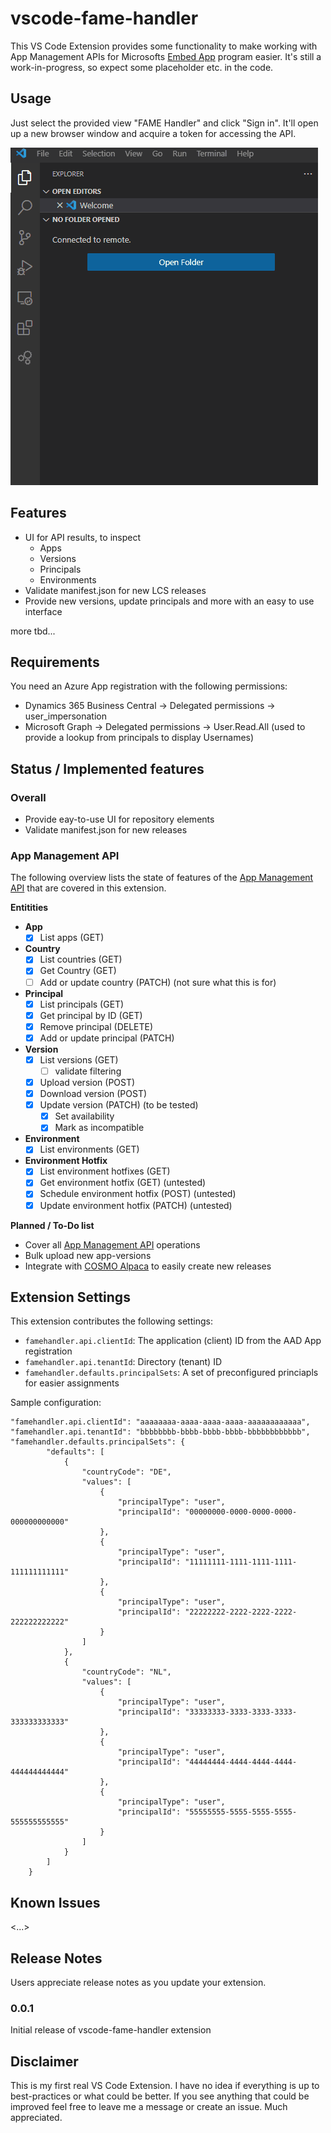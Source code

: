 # vscode-fame-handler

This VS Code Extension provides some functionality to make working with App Management APIs for Microsofts [Embed App](https://learn.microsoft.com/en-us/dynamics365/business-central/dev-itpro/deployment/embed-app-overview) program easier. It's still a work-in-progress, so expect some placeholder etc. in the code.

## Usage

Just select the provided view "FAME Handler" and click "Sign in". It'll open up a new browser window and acquire a token for accessing the API.

![Sign in sample](https://raw.githubusercontent.com/SimonOfHH/vscode-fame-handler/main/documentation/media/sign-in-load.gif)

## Features

* UI for API results, to inspect
  * Apps
  * Versions
  * Principals
  * Environments
* Validate manifest.json for new LCS releases
* Provide new versions, update principals and more with an easy to use interface

more tbd...

## Requirements

You need an Azure App registration with the following permissions:
* Dynamics 365 Business Central -> Delegated permissions -> user_impersonation
* Microsoft Graph -> Delegated permissions -> User.Read.All (used to provide a lookup from principals to display Usernames)

## Status / Implemented features

### Overall

* Provide eay-to-use UI for repository elements
* Validate manifest.json for new releases

### App Management API
The following overview lists the state of features of the [App Management API](https://learn.microsoft.com/en-us/dynamics365/business-central/dev-itpro/administration/appmanagement/app-management-api) that are covered in this extension.

**Entitities**<br>
* **App**
    * [X] List apps (GET)
* **Country**
    * [X] List countries (GET)
    * [X] Get Country (GET)
    * [ ] Add or update country (PATCH) (not sure what this is for)
* **Principal**
    * [X] List principals (GET)
    * [X] Get principal by ID (GET)
    * [X] Remove principal (DELETE)
    * [X] Add or update principal (PATCH)
* **Version**<br>
    * [X] List versions (GET)
        * [ ] validate filtering
    * [X] Upload version (POST)
    * [X] Download version (POST)
    * [X] Update version (PATCH) (to be tested)
        * [X] Set availability
        * [X] Mark as incompatible
* **Environment**
    * [X] List environments (GET)
* **Environment Hotfix**
    * [x] List environment hotfixes (GET)
    * [x] Get environment hotfix (GET) (untested)
    * [x] Schedule environment hotfix (POST) (untested)
    * [x] Update environment hotfix (PATCH) (untested)

**Planned / To-Do list**
* Cover all [App Management API](https://learn.microsoft.com/en-us/dynamics365/business-central/dev-itpro/administration/appmanagement/app-management-api) operations
* Bulk upload new app-versions
* Integrate with [COSMO Alpaca](https://marketplace.visualstudio.com/items?itemName=cosmoconsult.cosmo-azure-devops) to easily create new releases

## Extension Settings

This extension contributes the following settings:

* `famehandler.api.clientId`: The application (client) ID from the AAD App registration
* `famehandler.api.tenantId`: Directory (tenant) ID
* `famehandler.defaults.principalSets`: A set of preconfigured princiapls for easier assignments

Sample configuration:
```
"famehandler.api.clientId": "aaaaaaaa-aaaa-aaaa-aaaa-aaaaaaaaaaaa",
"famehandler.api.tenantId": "bbbbbbbb-bbbb-bbbb-bbbb-bbbbbbbbbbbb",
"famehandler.defaults.principalSets": {
        "defaults": [
            {
                "countryCode": "DE",
                "values": [
                    {
                        "principalType": "user",
                        "principalId": "00000000-0000-0000-0000-000000000000"
                    },
                    {
                        "principalType": "user",
                        "principalId": "11111111-1111-1111-1111-111111111111"
                    },
                    {
                        "principalType": "user",
                        "principalId": "22222222-2222-2222-2222-222222222222"
                    }
                ]
            },
            {
                "countryCode": "NL",
                "values": [
                    {
                        "principalType": "user",
                        "principalId": "33333333-3333-3333-3333-333333333333"
                    },
                    {
                        "principalType": "user",
                        "principalId": "44444444-4444-4444-4444-444444444444"
                    },
                    {
                        "principalType": "user",
                        "principalId": "55555555-5555-5555-5555-555555555555"
                    }
                ]
            }
        ]
    }
```

## Known Issues

<...>

## Release Notes

Users appreciate release notes as you update your extension.

### 0.0.1

Initial release of vscode-fame-handler extension

## Disclaimer

This is my first real VS Code Extension. I have no idea if everything is up to best-practices or what could be better. If you see anything that could be improved feel free to leave me a message or create an issue. Much appreciated.